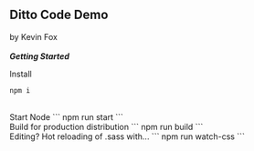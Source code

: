  Ditto Code Demo
---------------------------------------
by Kevin Fox
<br>
<br>
***Getting Started***

Install
```
npm i
```
<br>
Start Node
```
npm run start
```
<br>
Build for production distribution
```
npm run build
```
<br>
Editing? Hot reloading of .sass with...
```
npm run watch-css
```
